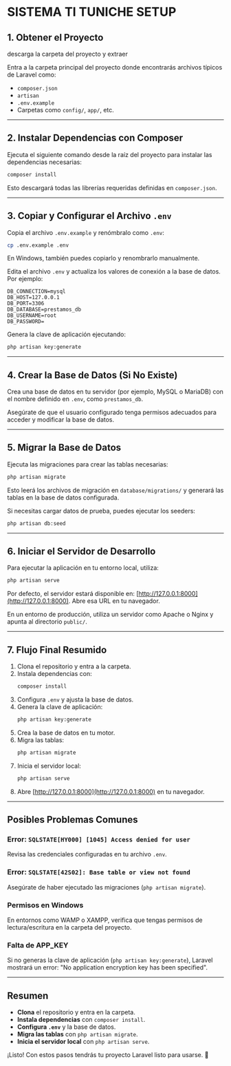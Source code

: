 # SISTEMA TI TUNICHE SETUP

## 1. Obtener el Proyecto
descarga la carpeta del proyecto y extraer

Entra a la carpeta principal del proyecto donde encontrarás archivos típicos de Laravel como:
- `composer.json`
- `artisan`
- `.env.example`
- Carpetas como `config/`, `app/`, etc.

---

## 2. Instalar Dependencias con Composer

Ejecuta el siguiente comando desde la raíz del proyecto para instalar las dependencias necesarias:

```bash
composer install
```

Esto descargará todas las librerías requeridas definidas en `composer.json`.

---

## 3. Copiar y Configurar el Archivo `.env`

Copia el archivo `.env.example` y renómbralo como `.env`:

```bash
cp .env.example .env
```

En Windows, también puedes copiarlo y renombrarlo manualmente.

Edita el archivo `.env` y actualiza los valores de conexión a la base de datos. Por ejemplo:

```env
DB_CONNECTION=mysql
DB_HOST=127.0.0.1
DB_PORT=3306
DB_DATABASE=prestamos_db
DB_USERNAME=root
DB_PASSWORD=
```

Genera la clave de aplicación ejecutando:

```bash
php artisan key:generate
```

---

## 4. Crear la Base de Datos (Si No Existe)

Crea una base de datos en tu servidor (por ejemplo, MySQL o MariaDB) con el nombre definido en `.env`, como `prestamos_db`.

Asegúrate de que el usuario configurado tenga permisos adecuados para acceder y modificar la base de datos.

---

## 5. Migrar la Base de Datos

Ejecuta las migraciones para crear las tablas necesarias:

```bash
php artisan migrate
```

Esto leerá los archivos de migración en `database/migrations/` y generará las tablas en la base de datos configurada.

Si necesitas cargar datos de prueba, puedes ejecutar los seeders:

```bash
php artisan db:seed
```

---

## 6. Iniciar el Servidor de Desarrollo

Para ejecutar la aplicación en tu entorno local, utiliza:

```bash
php artisan serve
```

Por defecto, el servidor estará disponible en: [http://127.0.0.1:8000](http://127.0.0.1:8000). Abre esa URL en tu navegador.

En un entorno de producción, utiliza un servidor como Apache o Nginx y apunta al directorio `public/`.

---

## 7. Flujo Final Resumido
1. Clona el repositorio y entra a la carpeta.
2. Instala dependencias con:
   ```bash
   composer install
   ```
3. Configura `.env` y ajusta la base de datos.
4. Genera la clave de aplicación:
   ```bash
   php artisan key:generate
   ```
5. Crea la base de datos en tu motor.
6. Migra las tablas:
   ```bash
   php artisan migrate
   ```
7. Inicia el servidor local:
   ```bash
   php artisan serve
   ```
8. Abre [http://127.0.0.1:8000](http://127.0.0.1:8000) en tu navegador.

---

## Posibles Problemas Comunes

### Error: `SQLSTATE[HY000] [1045] Access denied for user`

Revisa las credenciales configuradas en tu archivo `.env`.

### Error: `SQLSTATE[42S02]: Base table or view not found`

Asegúrate de haber ejecutado las migraciones (`php artisan migrate`).

### Permisos en Windows

En entornos como WAMP o XAMPP, verifica que tengas permisos de lectura/escritura en la carpeta del proyecto.

### Falta de APP_KEY

Si no generas la clave de aplicación (`php artisan key:generate`), Laravel mostrará un error: "No application encryption key has been specified".

---

## Resumen

- **Clona** el repositorio y entra en la carpeta.
- **Instala dependencias** con `composer install`.
- **Configura `.env`** y la base de datos.
- **Migra las tablas** con `php artisan migrate`.
- **Inicia el servidor local** con `php artisan serve`.

¡Listo! Con estos pasos tendrás tu proyecto Laravel listo para usarse. 🎉

